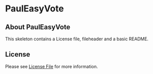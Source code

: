 # PaulEasyVote
## About PaulEasyVote
This skeleton contains a License file, fileheader and a basic README.

## License

Please see [License File](LICENSE) for more information.